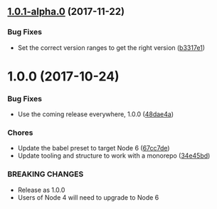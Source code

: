 <a name="1.0.1-alpha.0"></a>
## [1.0.1-alpha.0](https://github.com/rocjs/roc-extensions/tree/master/packages/roc-package-web-component-dev/compare/v1.0.0...v1.0.1-alpha.0) (2017-11-22)


### Bug Fixes

* Set the correct version ranges to get the right version ([b3317e1](https://github.com/rocjs/roc-extensions/tree/master/packages/roc-package-web-component-dev/commit/b3317e1))



<a name="1.0.0"></a>
# 1.0.0 (2017-10-24)


### Bug Fixes

* Use the coming release everywhere, 1.0.0 ([48dae4a](https://github.com/rocjs/roc-extensions/tree/master/packages/roc-package-web-component-dev/commit/48dae4a))


### Chores

* Update the babel preset to target Node 6 ([67cc7de](https://github.com/rocjs/roc-extensions/tree/master/packages/roc-package-web-component-dev/commit/67cc7de))
* Update tooling and structure to work with a monorepo ([34e45bd](https://github.com/rocjs/roc-extensions/tree/master/packages/roc-package-web-component-dev/commit/34e45bd))


### BREAKING CHANGES

* Release as 1.0.0
* Users of Node 4 will need to upgrade to Node 6



